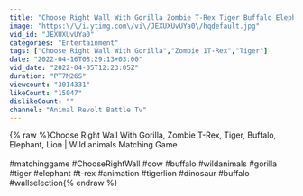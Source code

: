 ```yaml
---
title: "Choose Right Wall With Gorilla Zombie T-Rex Tiger Buffalo Elephant Lion | Wild animals Matching Game"
image: "https:\/\/i.ytimg.com\/vi\/JEXUXUvUYa0\/hqdefault.jpg"
vid_id: "JEXUXUvUYa0"
categories: "Entertainment"
tags: ["Choose Right Wall With Gorilla","Zombie 1T-Rex","Tiger"]
date: "2022-04-16T08:29:13+03:00"
vid_date: "2022-04-05T12:23:05Z"
duration: "PT7M26S"
viewcount: "3014331"
likeCount: "15047"
dislikeCount: ""
channel: "Animal Revolt Battle Tv"
---
```

{% raw %}Choose Right Wall With Gorilla, Zombie T-Rex, Tiger, Buffalo, Elephant, Lion | Wild animals Matching Game<br /><br />#matchinggame #ChooseRightWall #cow #buffalo #wildanimals #gorilla #tiger #elephant #t-rex #animation #tigerlion #dinosaur #buffalo #wallselection{% endraw %}

